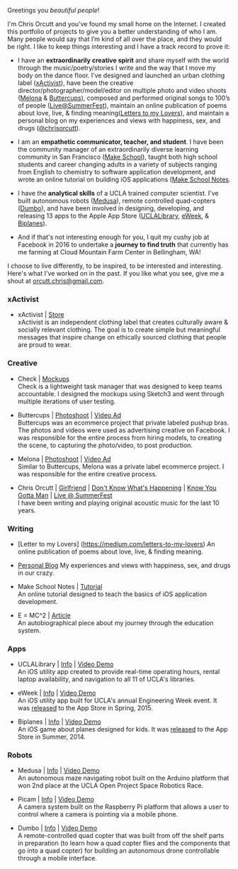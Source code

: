 Greetings you *beautiful people*!   

I'm Chris Orcutt and you've found my small home on the Internet. I created this portfolio of projects to give you a better understanding of who I am. Many people would say that I’m kind of all over the place, and they would be right. I like to keep things interesting and I have a track record to prove it:

* I have an **extraordinarily creative spirit** and share myself with the world through the music/poetry/stories I write and the way that I move my body on the dance floor. I’ve designed and launched an urban clothing label ([xActivist](https://represent.com/store/xactivist)), have been the creative director/photographer/model/editor on multiple photo and video shoots ([Melona](https://youtu.be/zq4Tb_XMaAA) & [Buttercups](https://www.dropbox.com/sh/5acw6208v43pu3n/AABH46BRZ7N-vX3jNIoF67eJa?dl=0)), composed and performed original songs to 100’s of people ([Live@SummerFest](https://www.facebook.com/orcudy/videos/1565031503518830/)), maintain an online publication of poems about love, live, & finding meaning([Letters to my Lovers](https://medium.com/letters-to-my-lovers)), and maintain a personal blog on my experiences and views with happiness, sex, and drugs ([@chrisorcutt](https://medium.com/@chrisorcutt)). 

* I am an **empathetic communicator, teacher, and student**. I have been the community manager of an extraordinarily diverse learning community in San Francisco ([Make School](https://www.makeschool.com/summer-academy/san-francisco)), taught both high school students and career changing adults in a variety of subjects ranging from English to chemistry to software application development, and wrote an online tutorial on building iOS applications ([Make School Notes](https://www.makeschool.com/online-courses/tutorials/learn-how-to-build-make-school-notes-in-swift-3/welcome). 

* I have the **analytical skills** of a UCLA trained computer scientist. I’ve built autonomous robots ([Medusa](http://bit.ly/demo-medusa)), remote controlled quad-copters ([Dumbo](https://vimeo.com/album/3693518/video/147213131)), and have been involved in designing, developing, and releasing 13 apps to the Apple App Store ([UCLALibrary](https://vimeo.com/album/3693502/video/148405704), [eWeek](https://vimeo.com/album/3693502/video/148404888), & [Biplanes](https://vimeo.com/album/3693502/video/103840072)).

* And if that's not interesting enough for you, I quit my cushy job at Facebook in 2016 to undertake a **journey to find truth** that currently has me farming at Cloud Mountain Farm Center in Bellingham, WA! 

I choose to live differently, to be inspired, to be interested and interesting. Here's what I've worked on in the past. If you like what you see, give me a shout at orcutt.chris@gmail.com.

### xActivist 

* xActivist | [Store](https://represent.com/store/xactivist)  
xActivist is an independent clothing label that creates culturally aware & socially relevant clothing. The goal is to create simple but meaningful messages that inspire change on ethically sourced clothing that people are proud to wear.

### Creative

* Check | [Mockups](https://www.dropbox.com/sh/nkfh5o3f2jltaxe/AABA7swlYrjjWHk3-zzkAQj0a?dl=0)  
Check is a lightweight task manager that was designed to keep teams accountable. I designed the mockups using Sketch3 and went through multiple iterations of user testing.

* Buttercups | [Photoshoot](https://www.dropbox.com/sh/5acw6208v43pu3n/AABH46BRZ7N-vX3jNIoF67eJa?dl=0) | [Video Ad](https://vimeo.com/226080197)  
Buttercups was an ecommerce project that private labeled pushup bras. The photos and videos were used as advertising creative on Facebook. I was responsible for the entire process from hiring models, to creating the scene, to capturing the photo/video, to post production.

* Melona | [Photoshoot](https://www.dropbox.com/sh/8svs4cqmbe71ouf/AABbw0IflgiaUskCkEcSrs7Aa?dl=0) | [Video Ad](https://youtu.be/zq4Tb_XMaAA)  
Similar to Buttercups, Melona was a private label ecommerce project. I was responsible for the entire creative process.

* Chris Orcutt | [Girlfriend](https://www.facebook.com/music.CJO/videos/626257534088033/) | [Don't Know What's Happening](https://www.facebook.com/music.CJO/videos/626255160754937/) | [Know You Gotta Man](https://www.facebook.com/music.CJO/videos/598399383540515/) | [Live @ SummerFest](https://www.facebook.com/orcudy/videos/1565031503518830/)  
I have been writing and playing original acoustic music for the last 10 years.

### Writing

* [Letter to my Lovers] (https://medium.com/letters-to-my-lovers)
An online publication of poems about love, live, & finding meaning.

* [Personal Blog](https://medium.com/@chrisorcutt)
My experiences and views with happiness, sex, and drugs in our crazy. 

* Make School Notes | [Tutorial](https://www.makeschool.com/online-courses/tutorials/learn-how-to-build-make-school-notes-in-swift-3/welcome)  
An online tutorial designed to teach the basics of iOS application development.

* E = MC^2 | [Article](https://medium.com/@chrisorcutt/e-mc2-5015a71e390d)  
An autobiographical piece about my journey through the education system.

### Apps

* UCLALibrary | [Info](https://github.com/orcudy/portfolio/wiki/UCLALibrary) | [Video Demo](https://vimeo.com/album/3693502/video/148405704)  
An iOS utility app created to provide real-time operating hours, rental laptop availability, and navigation to all 11 of UCLA's libraries. 

* eWeek | [Info](https://github.com/orcudy/portfolio/wiki/eWeek) | [Video Demo](https://vimeo.com/album/3693502/video/148404888)  
An iOS utility app built for UCLA's annual Engineering Week event. It was [released](https://itunes.apple.com/WebObjects/MZStore.woa/wa/viewSoftware?id=981637936&mt=8) to the App Store in Spring, 2015.

* Biplanes | [Info](https://github.com/orcudy/portfolio/wiki/Biplanes) | [Video Demo](https://vimeo.com/album/3693502/video/103840072)  
An iOS game about planes designed for kids. It was [released](https://itunes.apple.com/us/app/biplanes!/id904104087?ls=1&mt=8!) to the App Store in Summer, 2014.

### Robots

* Medusa | [Info](https://github.com/orcudy/portfolio/wiki/Medusa) | [Video Demo](http://bit.ly/demo-medusa )  
An autonomous maze navigating robot built on the Arduino platform that won 2nd place at the UCLA Open Project Space Robotics Race.

* Picam | [Info](https://github.com/orcudy/portfolio/wiki/Picam) | [Video Demo](https://vimeo.com/152344182)  
A camera system built on the Raspberry Pi platform that allows a user to control where a camera is pointing via a mobile phone.

* Dumbo | [Info](https://github.com/orcudy/portfolio/wiki/Dumbo) | [Video Demo](https://vimeo.com/album/3693518/video/147213131)  
A remote-controlled quad copter that was built from off the shelf parts in preparation (to learn how a quad copter flies and the components that go into a quad copter) for building an autonomous drone controllable through a mobile interface. 




